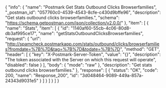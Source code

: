 {
  "info": {
    "name": "Postmark Get Stats Outbound Clicks Browserfamilies",
    "_postman_id": "057760c0-4539-4543-8cfe-c430d9bffe96",
    "description": "Get stats outbound clicks browserfamilies.",
    "schema": "https://schema.getpostman.com/json/collection/v2.0.0/"
  },
  "item": [
    {
      "name": "Stats",
      "item": [
        {
          "id": "1140af60-55cb-4c06-80d8-db3af995ce17",
          "name": "getStatsOutboundClicksBrowserfamilies",
          "request": {
            "url": "http://spamcheck.postmarkapp.com/stats/outbound/clicks/browserfamilies?fromdate=%7B%7D&tag=%7B%7D&todate=%7B%7D",
            "method": "GET",
            "header": [
              {
                "key": "X-Postmark-Server-Token",
                "value": "{}",
                "description": "The token associated with the Server on which this request will operate",
                "disabled": false
              }
            ],
            "body": {
              "mode": "raw"
            },
            "description": "Get stats outbound clicks browserfamilies."
          },
          "response": [
            {
              "status": "OK",
              "code": 200,
              "name": "Response_200",
              "id": "3d048464-9089-449a-857a-24343d9031e5"
            }
          ]
        }
      ]
    }
  ]
}